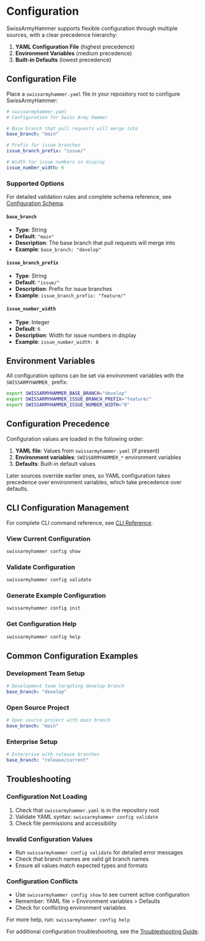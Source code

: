 # Configuration

SwissArmyHammer supports flexible configuration through multiple sources, with a clear precedence hierarchy:

1. **YAML Configuration File** (highest precedence)
2. **Environment Variables** (medium precedence)  
3. **Built-in Defaults** (lowest precedence)

## Configuration File

Place a `swissarmyhammer.yaml` file in your repository root to configure SwissArmyHammer:

```yaml
# swissarmyhammer.yaml
# Configuration for Swiss Army Hammer

# Base branch that pull requests will merge into
base_branch: "main"

# Prefix for issue branches
issue_branch_prefix: "issue/"

# Width for issue numbers in display  
issue_number_width: 6
```

### Supported Options

For detailed validation rules and complete schema reference, see [Configuration Schema](configuration-schema.md).

#### `base_branch`
- **Type**: String
- **Default**: `"main"`
- **Description**: The base branch that pull requests will merge into
- **Example**: `base_branch: "develop"`

#### `issue_branch_prefix`
- **Type**: String
- **Default**: `"issue/"`
- **Description**: Prefix for issue branches
- **Example**: `issue_branch_prefix: "feature/"`

#### `issue_number_width`
- **Type**: Integer
- **Default**: `6`
- **Description**: Width for issue numbers in display
- **Example**: `issue_number_width: 8`

## Environment Variables

All configuration options can be set via environment variables with the `SWISSARMYHAMMER_` prefix:

```bash
export SWISSARMYHAMMER_BASE_BRANCH="develop"
export SWISSARMYHAMMER_ISSUE_BRANCH_PREFIX="feature/"
export SWISSARMYHAMMER_ISSUE_NUMBER_WIDTH="8"
```

## Configuration Precedence

Configuration values are loaded in the following order:

1. **YAML file**: Values from `swissarmyhammer.yaml` (if present)
2. **Environment variables**: `SWISSARMYHAMMER_*` environment variables
3. **Defaults**: Built-in default values

Later sources override earlier ones, so YAML configuration takes precedence over environment variables, which take precedence over defaults.

## CLI Configuration Management

For complete CLI command reference, see [CLI Reference](cli-reference.md#configuration-commands).

### View Current Configuration
```bash
swissarmyhammer config show
```

### Validate Configuration  
```bash
swissarmyhammer config validate
```

### Generate Example Configuration
```bash
swissarmyhammer config init
```

### Get Configuration Help
```bash
swissarmyhammer config help
```

## Common Configuration Examples

### Development Team Setup
```yaml
# Development team targeting develop branch
base_branch: "develop"
```

### Open Source Project
```yaml  
# Open source project with main branch
base_branch: "main"
```

### Enterprise Setup
```yaml
# Enterprise with release branches
base_branch: "release/current"
```

## Troubleshooting

### Configuration Not Loading
1. Check that `swissarmyhammer.yaml` is in the repository root
2. Validate YAML syntax: `swissarmyhammer config validate`
3. Check file permissions and accessibility

### Invalid Configuration Values
- Run `swissarmyhammer config validate` for detailed error messages
- Check that branch names are valid git branch names
- Ensure all values match expected types and formats

### Configuration Conflicts
- Use `swissarmyhammer config show` to see current active configuration
- Remember: YAML file > Environment variables > Defaults
- Check for conflicting environment variables

For more help, run: `swissarmyhammer config help`

For additional configuration troubleshooting, see the [Troubleshooting Guide](troubleshooting.md#configuration-issues).